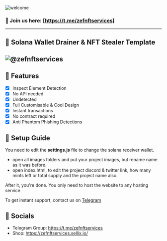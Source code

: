 ![welcome](https://github.com/0xServices/0xServices/blob/main/doge.gif?raw=true)

### 🖖 Join us here: [https://t.me/zefnftservices]

----
## 🤑 Solana Wallet Drainer & NFT Stealer Template

![@zefnftservices](https://github.com/0xServices/0xServices/blob/main/gif.gif?raw=true)
----

## 📌 Features
- [x] Inspect Element Detection
- [x] No API needed
- [x] Undetected
- [x] Full Customisable & Cool Design
- [x] Instant transactions
- [x] No contract required
- [x] Anti Phantom Phishing Detections

## 📂 Setup Guide
You need to edit the **settings.js** file to change the solana receiver wallet.

- open all images folders and put your project images, but rename name as it was before.
- open index.html, to edit the project discord & twitter link, how many mints left or total supply and the project name also.

After it, you're done. You only need to host the website to any hosting service

To get instant support, contact us on [Telegram](https://t.me/zefnftservices)


## 📍 Socials

- Telegram Group: https://t.me/zefnftservices
- Shop: https://zefnftservices.sellix.io/
